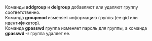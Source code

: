Команды **addgroup** и **delgroup** добавляют или удаляют группу соответственно.  
Команда **groupmod** изменяет информацию группы (ее gid или идентификатор).  
Команда **gpasswd** группа изменяет пароль для группы, а команда **gpasswd -r** группа удаляет ее.

